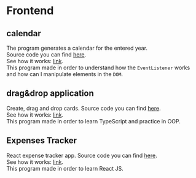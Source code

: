 # Frontend

## calendar
The program generates a calendar for the entered year.<br>
Source code you can find [here](https://github.com/rekilina/Frontend/tree/main/sandbox-JS/calendar).<br>
See how it works: [link](https://rekilina.github.io/Frontend/sandbox-JS/calendar/index.html).<br>
This program made in order to understand how the `EventListener` works and how can I manipulate elements in the `DOM`.<br>

## drag&drop application
Create, drag and drop cards.
Source code you can find [here](https://github.com/rekilina/Frontend/tree/main/sandbox-TS).<br>
See how it works: [link](https://rekilina.github.io/Frontend/sandbox-TS/index.html).<br>
This program made in order to learn TypeScript and practice in OOP.

## Expenses Tracker
React expense tracker app.
Source code you can find [here](https://github.com/rekilina/Frontend/tree/main/my-react-app).<br>
See how it works: [link](https://rekilina.github.io/Frontend/my-react-app/index.html).<br>
This program made in order to learn React JS.
